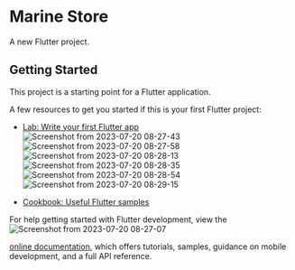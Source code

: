 # Marine Store

A new Flutter project.

## Getting Started

This project is a starting point for a Flutter application.

A few resources to get you started if this is your first Flutter project:

- [Lab: Write your first Flutter app](https://docs.flutter.dev/get-started/codelab)![Screenshot from 2023-07-20 08-27-43](https://github.com/Ashmaawy/Marine-Store/assets/100779215/437a8bc5-f4ce-4b78-928d-df7747850f12)
![Screenshot from 2023-07-20 08-27-58](https://github.com/Ashmaawy/Marine-Store/assets/100779215/2c07d733-e573-4cb7-a289-550d8a4409a3)
![Screenshot from 2023-07-20 08-28-13](https://github.com/Ashmaawy/Marine-Store/assets/100779215/ab7804b5-23e2-430e-ac72-ccd117d0aba0)
![Screenshot from 2023-07-20 08-28-35](https://github.com/Ashmaawy/Marine-Store/assets/100779215/5220f0f7-ffea-4637-8411-c8c832e0b00a)
![Screenshot from 2023-07-20 08-28-54](https://github.com/Ashmaawy/Marine-Store/assets/100779215/54239532-4412-4dee-ac54-97d567cee229)
![Screenshot from 2023-07-20 08-29-15](https://github.com/Ashmaawy/Marine-Store/assets/100779215/55feb45e-76bd-48f8-8f71-8b04e9bda799)

- [Cookbook: Useful Flutter samples](https://docs.flutter.dev/cookbook)

For help getting started with Flutter development, view the![Screenshot from 2023-07-20 08-27-07](https://github.com/Ashmaawy/Marine-Store/assets/100779215/ca2bae3a-d4d9-4b2f-ba5b-e11d1dee66ec)

[online documentation](https://docs.flutter.dev/), which offers tutorials,
samples, guidance on mobile development, and a full API reference.
